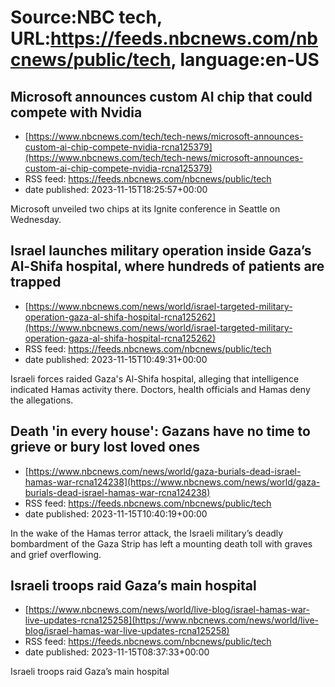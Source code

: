# Source:NBC tech, URL:https://feeds.nbcnews.com/nbcnews/public/tech, language:en-US

## Microsoft announces custom AI chip that could compete with Nvidia
 - [https://www.nbcnews.com/tech/tech-news/microsoft-announces-custom-ai-chip-compete-nvidia-rcna125379](https://www.nbcnews.com/tech/tech-news/microsoft-announces-custom-ai-chip-compete-nvidia-rcna125379)
 - RSS feed: https://feeds.nbcnews.com/nbcnews/public/tech
 - date published: 2023-11-15T18:25:57+00:00

Microsoft unveiled two chips at its Ignite conference in Seattle on Wednesday.

## Israel launches military operation inside Gaza’s Al-Shifa hospital, where hundreds of patients are trapped
 - [https://www.nbcnews.com/news/world/israel-targeted-military-operation-gaza-al-shifa-hospital-rcna125262](https://www.nbcnews.com/news/world/israel-targeted-military-operation-gaza-al-shifa-hospital-rcna125262)
 - RSS feed: https://feeds.nbcnews.com/nbcnews/public/tech
 - date published: 2023-11-15T10:49:31+00:00

Israeli forces raided Gaza's Al-Shifa hospital, alleging that intelligence indicated Hamas activity there. Doctors, health officials and Hamas deny the allegations.

## Death 'in every house': Gazans have no time to grieve or bury lost loved ones
 - [https://www.nbcnews.com/news/world/gaza-burials-dead-israel-hamas-war-rcna124238](https://www.nbcnews.com/news/world/gaza-burials-dead-israel-hamas-war-rcna124238)
 - RSS feed: https://feeds.nbcnews.com/nbcnews/public/tech
 - date published: 2023-11-15T10:40:19+00:00

In the wake of the Hamas terror attack, the Israeli military’s deadly bombardment of the Gaza Strip has left a mounting death toll with graves and grief overflowing.

## Israeli troops raid Gaza’s main hospital
 - [https://www.nbcnews.com/news/world/live-blog/israel-hamas-war-live-updates-rcna125258](https://www.nbcnews.com/news/world/live-blog/israel-hamas-war-live-updates-rcna125258)
 - RSS feed: https://feeds.nbcnews.com/nbcnews/public/tech
 - date published: 2023-11-15T08:37:33+00:00

Israeli troops raid Gaza’s main hospital

